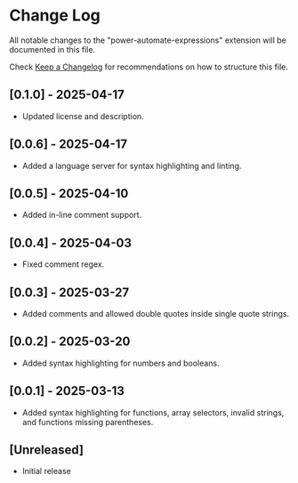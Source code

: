# Change Log

All notable changes to the "power-automate-expressions" extension will be documented in this file.

Check [Keep a Changelog](http://keepachangelog.com/) for recommendations on how to structure this file.

## [0.1.0] - 2025-04-17
- Updated license and description.

## [0.0.6] - 2025-04-17
- Added a language server for syntax highlighting and linting.

## [0.0.5] - 2025-04-10
- Added in-line comment support.

## [0.0.4] - 2025-04-03
- Fixed comment regex.

## [0.0.3] - 2025-03-27
- Added comments and allowed double quotes inside single quote strings.

## [0.0.2] - 2025-03-20
- Added syntax highlighting for numbers and booleans.

## [0.0.1] - 2025-03-13
- Added syntax highlighting for functions, array selectors, invalid strings, and functions missing parentheses.

## [Unreleased]
- Initial release